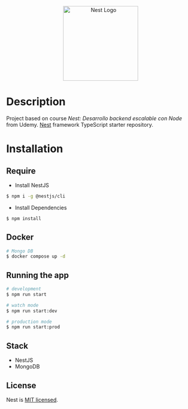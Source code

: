 <p align="center">
  <a href="http://nestjs.com/" target="blank"><img src="https://nestjs.com/img/logo-small.svg" width="200" alt="Nest Logo" /></a>
</p>

# Description

Project based on course *Nest: Desarrollo backend escalable con Node* from Udemy.
[Nest](https://github.com/nestjs/nest) framework TypeScript starter repository.

# Installation
## Require

* Install NestJS
```bash
$ npm i -g @nestjs/cli
```

* Install Dependencies
```bash
$ npm install
```
## Docker

```bash
# Mongo DB
$ docker compose up -d
```

## Running the app

```bash
# development
$ npm run start

# watch mode
$ npm run start:dev

# production mode
$ npm run start:prod
```

## Stack

* NestJS
* MongoDB

## License

Nest is [MIT licensed](LICENSE).
